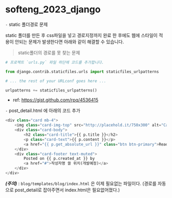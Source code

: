 # softeng_2023_django




`-` static 폴더경로 문제

static 폴더를 만든 후 css파일을 넣고 경로지정까지 완료 한 후에도 웹에 스타일이 적용이 안되는 문제가 발생한다면 아래와 같이 해결할 수 있습니다.
> static폴더의 경로를 못 찾는 문제


```python
# 프로젝트 `urls.py` 파일 하단에 코드를 추가합니다.

from django.contrib.staticfiles.urls import staticfiles_urlpatterns

# ... the rest of your URLconf goes here ...

urlpatterns += staticfiles_urlpatterns()
```
- ref: <https://gist.github.com/rpq/4536415>


`-` post_detail.html <body>에 아래의 코드 추가

```python
<div class="card mb-4">
    <img class="card-img-top" src="http://placehold.it/750x300" alt="Card image cap">
    <div class="card-body">
        <h2 class="card-title">{{ p.title }}</h2>
        <p class="card-text">{{ p.content }}</p>
        <a href="{{ p.get_absolute_url }}" class="btn btn-primary">Read More &rarr;</a>
    </div>
    <div class="card-footer text-muted">
        Posted on {{ p.created_at }} by
        <a href="#">작성자명 쓸 위치(개발예정)</a>
    </div>
</div>
```
***(주의)*** : `blog/templates/blog/index.html` 은 이제 필요없는 파일이다. (경로를 자동으로 post_detail로 잡아주면서 index.html은 필요없어졌다.)
